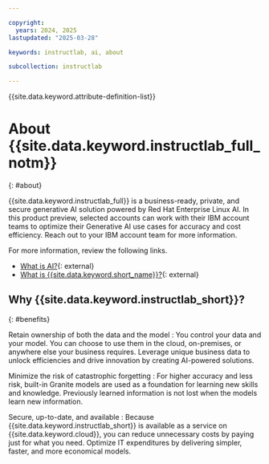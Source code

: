 ```yaml
---

copyright:
  years: 2024, 2025
lastupdated: "2025-03-28"

keywords: instructlab, ai, about

subcollection: instructlab

---
```


{{site.data.keyword.attribute-definition-list}}


# About {{site.data.keyword.instructlab_full_notm}}
{: #about}

{{site.data.keyword.instructlab_full}} is a business-ready, private, and secure generative AI solution powered by Red Hat Enterprise Linux AI. In this product preview, selected accounts can work with their IBM account teams to optimize their Generative AI use cases for accuracy and cost efficiency. Reach out to your IBM account team for more information.

For more information, review the following links.

- [What is AI?](https://www.ibm.com/think/topics/artificial-intelligence){: external}
- [What is {{site.data.keyword.short_name}}?](https://www.redhat.com/en/topics/ai/what-is-instructlab){: external}


## Why {{site.data.keyword.instructlab_short}}?
{: #benefits}

Retain ownership of both the data and the model
:   You control your data and your model. You can choose to use them in the cloud, on-premises, or anywhere else your business requires. Leverage unique business data to unlock efficiencies and drive innovation by creating AI-powered solutions.

Minimize the risk of catastrophic forgetting
:   For higher accuracy and less risk, built-in Granite models are used as a foundation for learning new skills and knowledge. Previously learned information is not lost when the models learn new information.

Secure, up-to-date, and available
:   Because {{site.data.keyword.instructlab_short}} is available as a service on {{site.data.keyword.cloud}}, you can reduce unnecessary costs by paying just for what you need. Optimize IT expenditures by delivering simpler, faster, and more economical models.
